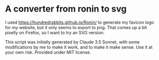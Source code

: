 # A converter from ronin to svg
I used https://hundredrabbits.github.io/Ronin/ to generate my favicon logo for my website, but it only seems to export to png. That comes up a bit pixelly on Firefox, so I want to try an SVG version.

This script was initially generated by Claude 3.5 Sonnet, with some modifications by me to make it work, and to make it make sense. Use it at your own risk. Provided under MIT license.
